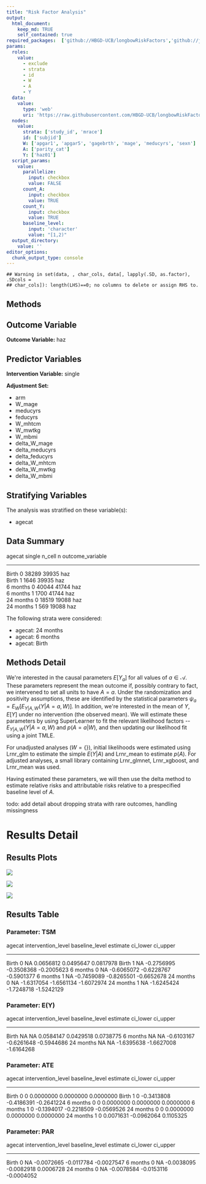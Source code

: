 ```yaml
---
title: "Risk Factor Analysis"
output: 
  html_document:
    keep_md: TRUE
    self_contained: true
required_packages:  ['github://HBGD-UCB/longbowRiskFactors','github://jeremyrcoyle/skimr@vector_types', 'github://tlverse/delayed']
params:
  roles:
    value:
      - exclude
      - strata
      - id
      - W
      - A
      - Y
  data: 
    value: 
      type: 'web'
      uri: 'https://raw.githubusercontent.com/HBGD-UCB/longbowRiskFactors/master/inst/sample_data/birthwt_data.rdata'
  nodes:
    value:
      strata: ['study_id', 'mrace']
      id: ['subjid']
      W: ['apgar1', 'apgar5', 'gagebrth', 'mage', 'meducyrs', 'sexn']
      A: ['parity_cat']
      Y: ['haz01']
  script_params:
    value:
      parallelize:
        input: checkbox
        value: FALSE
      count_A:
        input: checkbox
        value: TRUE
      count_Y:
        input: checkbox
        value: TRUE        
      baseline_level:
        input: 'character'
        value: "[1,2)"
  output_directory:
    value: ''
editor_options: 
  chunk_output_type: console
---
```







```
## Warning in set(data, , char_cols, data[, lapply(.SD, as.factor), .SDcols =
## char_cols]): length(LHS)==0; no columns to delete or assign RHS to.
```

## Methods
## Outcome Variable

**Outcome Variable:** haz

## Predictor Variables

**Intervention Variable:** single

**Adjustment Set:**

* arm
* W_mage
* meducyrs
* feducyrs
* W_mhtcm
* W_mwtkg
* W_mbmi
* delta_W_mage
* delta_meducyrs
* delta_feducyrs
* delta_W_mhtcm
* delta_W_mwtkg
* delta_W_mbmi

## Stratifying Variables

The analysis was stratified on these variable(s):

* agecat

## Data Summary

agecat      single    n_cell       n  outcome_variable 
----------  -------  -------  ------  -----------------
Birth       0          38289   39935  haz              
Birth       1           1646   39935  haz              
6 months    0          40044   41744  haz              
6 months    1           1700   41744  haz              
24 months   0          18519   19088  haz              
24 months   1            569   19088  haz              


The following strata were considered:

* agecat: 24 months
* agecat: 6 months
* agecat: Birth



## Methods Detail

We're interested in the causal parameters $E[Y_a]$ for all values of $a \in \mathcal{A}$. These parameters represent the mean outcome if, possibly contrary to fact, we intervened to set all units to have $A=a$. Under the randomization and positivity assumptions, these are identified by the statistical parameters $\psi_a=E_W[E_{Y|A,W}(Y|A=a,W)]$.  In addition, we're interested in the mean of $Y$, $E[Y]$ under no intervention (the observed mean). We will estimate these parameters by using SuperLearner to fit the relevant likelihood factors -- $E_{Y|A,W}(Y|A=a,W)$ and $p(A=a|W)$, and then updating our likelihood fit using a joint TMLE.

For unadjusted analyses ($W=\{\}$), initial likelihoods were estimated using Lrnr_glm to estimate the simple $E(Y|A)$ and Lrnr_mean to estimate $p(A)$. For adjusted analyses, a small library containing Lrnr_glmnet, Lrnr_xgboost, and Lrnr_mean was used.

Having estimated these parameters, we will then use the delta method to estimate relative risks and attributable risks relative to a prespecified baseline level of $A$.

todo: add detail about dropping strata with rare outcomes, handling missingness







# Results Detail

## Results Plots
![](/tmp/b78aa303-f362-40ad-aeca-c7da244f3e50/c5228f17-0e1d-477c-b4e3-e3393487416e/REPORT_files/figure-html/plot_tsm-1.png)<!-- -->



![](/tmp/b78aa303-f362-40ad-aeca-c7da244f3e50/c5228f17-0e1d-477c-b4e3-e3393487416e/REPORT_files/figure-html/plot_ate-1.png)<!-- -->



![](/tmp/b78aa303-f362-40ad-aeca-c7da244f3e50/c5228f17-0e1d-477c-b4e3-e3393487416e/REPORT_files/figure-html/plot_par-1.png)<!-- -->

## Results Table

### Parameter: TSM


agecat      intervention_level   baseline_level      estimate     ci_lower     ci_upper
----------  -------------------  ---------------  -----------  -----------  -----------
Birth       0                    NA                 0.0656812    0.0495647    0.0817978
Birth       1                    NA                -0.2756995   -0.3508368   -0.2005623
6 months    0                    NA                -0.6065072   -0.6228767   -0.5901377
6 months    1                    NA                -0.7459089   -0.8265501   -0.6652678
24 months   0                    NA                -1.6317054   -1.6561134   -1.6072974
24 months   1                    NA                -1.6245424   -1.7248718   -1.5242129


### Parameter: E(Y)


agecat      intervention_level   baseline_level      estimate     ci_lower     ci_upper
----------  -------------------  ---------------  -----------  -----------  -----------
Birth       NA                   NA                 0.0584147    0.0429518    0.0738775
6 months    NA                   NA                -0.6103167   -0.6261648   -0.5944686
24 months   NA                   NA                -1.6395638   -1.6627008   -1.6164268


### Parameter: ATE


agecat      intervention_level   baseline_level      estimate     ci_lower     ci_upper
----------  -------------------  ---------------  -----------  -----------  -----------
Birth       0                    0                  0.0000000    0.0000000    0.0000000
Birth       1                    0                 -0.3413808   -0.4186391   -0.2641224
6 months    0                    0                  0.0000000    0.0000000    0.0000000
6 months    1                    0                 -0.1394017   -0.2218509   -0.0569526
24 months   0                    0                  0.0000000    0.0000000    0.0000000
24 months   1                    0                  0.0071631   -0.0962064    0.1105325


### Parameter: PAR


agecat      intervention_level   baseline_level      estimate     ci_lower     ci_upper
----------  -------------------  ---------------  -----------  -----------  -----------
Birth       0                    NA                -0.0072665   -0.0117784   -0.0027547
6 months    0                    NA                -0.0038095   -0.0082918    0.0006728
24 months   0                    NA                -0.0078584   -0.0153116   -0.0004052
